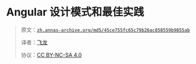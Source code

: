 # Angular 设计模式和最佳实践

> 原文：[`zh.annas-archive.org/md5/45ce755fc65c79b26ac858559b9855ab`](https://zh.annas-archive.org/md5/45ce755fc65c79b26ac858559b9855ab)
> 
> 译者：[飞龙](https://github.com/wizardforcel)
> 
> 协议：[CC BY-NC-SA 4.0](http://creativecommons.org/licenses/by-nc-sa/4.0/)